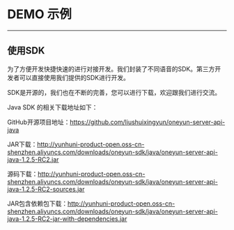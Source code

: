 # DEMO 示例

<!-- toc -->

----

## 使用SDK
为了方便开发快捷快速的进行对接开发。我们封装了不同语音的SDK。第三方开发者可以直接使用我们提供的SDK进行开发。

SDK是开源的，我们也在不断的完善，您可以进行下载，欢迎跟我们进行交流。

Java SDK 的相关下载地址如下：

GitHub开源项目地址：https://github.com/liushuixingyun/oneyun-server-api-java

JAR下载：http://yunhuni-product-open.oss-cn-shenzhen.aliyuncs.com/downloads/oneyun-sdk/java/oneyun-server-api-java-1.2.5-RC2.jar

源码下载：http://yunhuni-product-open.oss-cn-shenzhen.aliyuncs.com/downloads/oneyun-sdk/java/oneyun-server-api-java-1.2.5-RC2-sources.jar

JAR包含依赖包下载：http://yunhuni-product-open.oss-cn-shenzhen.aliyuncs.com/downloads/oneyun-sdk/java/oneyun-server-api-java-1.2.5-RC2-jar-with-dependencies.jar
